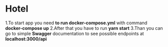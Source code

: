 # Hotel
 1.To start app you need **to run docker-compose.yml** with command **docker-compose up** 
 2.After that you have to run **yarn start** 
 3.Than you can go to simple **Swagger** documentation to see possible endpoints at **localhost:3000/api**